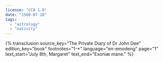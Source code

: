 ```yaml
---
license: "CC0 1.0"
date: "1560-07-18"
tags:
  - "astrology"
  - "nativity"
---
```

{% transclusion
  source_key="The Private Diary of Dr John Dee"
  edition_key="book"
  footnotes="1-*"
  language="en-emodeng"
  page="1"
  text_start="July 8th, Margaret"
  text_end="Exoniæ mane."
%}

